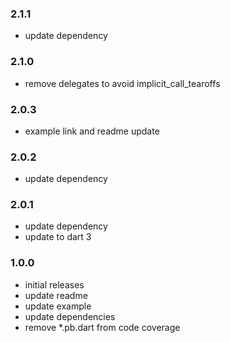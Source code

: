 ### 2.1.1
- update dependency

### 2.1.0
- remove delegates to avoid implicit_call_tearoffs

### 2.0.3
- example link and readme update

### 2.0.2
- update dependency

### 2.0.1
- update dependency
- update to dart 3

### 1.0.0
- initial releases
- update readme
- update example
- update dependencies
- remove *.pb.dart from code coverage